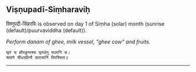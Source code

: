 ## Viṣṇupadī-Siṃharaviḥ
विष्णुपदी-सिंहरविः is observed on day 1 of Siṃha (solar) month (sunrise (default)/puurvaviddha (default)).

_Perform danam of ghee, milk vessel, "ghee cow" and fruits._

```
घृतं च क्षीरकुम्भश्च घृतधेनु फलानि च।
श्रावणे श्रीधरप्रीत्यै दातव्यानि विपश्चिता॥
```

---
